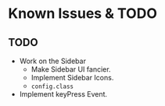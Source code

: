# Known Issues & TODO

## TODO
* Work on the Sidebar
	* Make Sidebar UI fancier. 
	* Implement Sidebar Icons. 
	* `config.class`
* Implement keyPress Event. 
